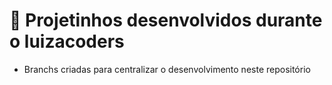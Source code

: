 # :eyes: Projetinhos desenvolvidos durante o luizacoders 
- Branchs criadas para centralizar o desenvolvimento neste repositório 
